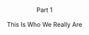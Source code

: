 <h1 style="display:none">Part 1 - This Is Who We Really Are</h1>
<br/><br/><br/><br/><br/><br/>

<center><span class="part-intro">Part 1</span><br/><br/>
<span class="part-intro">This Is Who We Really Are</span></center>